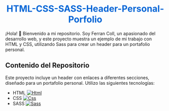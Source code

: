 <h1 align="center" style="color: #0366d6;">
   HTML-CSS-SASS-Header-Personal-Porfolio
</h1>

¡Hola! 👋 Bienvenido a mi repositorio. Soy Ferran Coll, un apasionado del desarrollo web, y este proyecto muestra un ejemplo de mi trabajo con HTML y CSS, utilizando Sass para crear un header para un portafolio personal.

## Contenido del Repositorio

Este proyecto incluye un header con enlaces a diferentes secciones, diseñado para un portafolio personal. Utilizo las siguientes tecnologías:

- HTML [![Html](https://img.shields.io/badge/HTML-white?style=for-the-badge&logo=html5&logoColor=white&labelColor=black&color=%23E34F26)](Header/index.html)
- CSS [![Css](https://img.shields.io/badge/css-white?style=for-the-badge&logo=css3&logoColor=white&labelColor=black&color=blue)](Header/style.css)
- SASS [![Sass](https://img.shields.io/badge/SASS-black?style=for-the-badge&logo=Sass&logoColor=white&labelColor=black&color=%23CC6699)](Header/Sass/)
